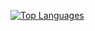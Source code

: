[![Top Languages](https://github-readme-stats.vercel.app/api/top-langs/?username=scolecite)](https://github.com/scolecite)
